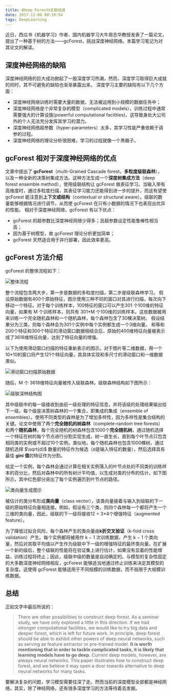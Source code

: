 ```yaml
---
title: 《Deep Forest》文献阅读
date: 2017-11-06 00:10:54
tags: DeepLearning
---
```

近日，西瓜书《机器学习》作者、国内机器学习大牛周志华教授发表了一篇论文，提出了一种基于树的方法——gcForest，挑战深度神经网络。本篇学习笔记为对其论文的解读。

## 深度神经网络的缺陷
深度神经网络的巨大成功掀起了一股深度学习热潮，然而，深度学习取得巨大成就的同时，其不可避免的缺陷也渐渐暴露出来。
深度学习主要的缺陷有以下几个方面：

- 深度神经网络训练时需要大量的数据，无法被运用到小规模的数据任务中；
- 深度神经网络是个非常复杂的模型（complicated models），训练过程中通常需要强大的计算设施(powerful computational facilities)，这导致身处大公司外的个人无法充分发挥其学习的潜力。
- 深度神经网络超参数（hyper-parameters）太多，其学习性能严重依赖于调参的过程。
- 深度神经网络的理论分析很困难，学习的过程就像一个黑箱子。
<!--more-->
## gcForest 相对于深度神经网络的优点
文章中提出了 **gcForest**（multi-Grained Cascade forest，**多粒度级联森林**），以及一种全新的决策树集成方法。这种方法生成一个**深度树集成方法**（deep forest ensemble method），使用级联结构让 gcForest 做表征学习。当输入带有高维度时，通过多粒度扫描，其表征学习能力还能得到进一步的提升，而这有望使 gcForest 能注意到**上下文或结构**（contextual or structural aware）。级联的数量能够根据情况进行调节，从而使 gcForest 在只有小数据的情况下也表现出优异的性能。
相对于深度神经网络，gcForest 有以下优点：

- gcForest 的超参数比深度神经网络少得多；且超参数设定性能鲁棒性相当高；
- 因为基于树模型，故 gcForest 理论分析更加简单；
- gcForest 天然适合用于并行部署，因此效率更高。

## gcForest 方法介绍
gcForest 的整体流程如下：

![整体流程][1]

整个流程包含两大步，第一步是数据的多粒度扫描，第二步是级联森林学习。
假设原始数据有400个原始特征，图示使用三种不同的窗口对其进行扫描，每次向下移动一个特征。对于每个训练样本，100特征的窗口可以产生301 个100维的特征向量，如果有 M 个训练样本，则共有 301*M 个100维的训练样本。这些数据被用来训练一个完全随机森林和一个随机森林，每个森林包含了30棵决策树。
假设结果分为三类，则每个森林会为301个实例中每个实例都生成一个3维向量。 和等和200个特征和300个特征的滑动窗口数据相结合后，原始的400维特征向量被表示成了3618维特征向量，达到了特征向量的增强。

以下为使用滑动窗口扫描的特征重新表示的图示。对于图片等二维数据，用一个 10*10的窗口将产生121个特征向量，其具体实现和多尺寸的滑动窗口和一维数据类似。

![滑动窗口扫描原始数据][4]

随后，M 个 3618维特征向量被传入级联森林。级联森林结构如下图所示：

![级联深林结构图][2]

其中级联中的每一级接收到由前一级处理的特征信息，并将该级的处理结果输出给下一级。每个级是决策树森林的一个集合，即集成的集成（ensemble of ensembles）。使用不同类型的森林是为了增加多样性，因为多样性是集合结构的关键。论文中使用了两个**完全随机的树森林**（complete-random tree forests）和两个**随机森林**，每个完全随机的树森林包含1000个**完全随机树**，通过随机选择一个特征在树的每个节点进行分割实现生成，树一直生长，直到每个叶节点只包含相同类的实例或不超过10个实例。类似地，每个随机森林也包含1000棵树，通过随机选择 $\sqrt{d}$ 数量的特征作为候选（d是输入特征的数量），然后选择具有最佳 **gini 值**的特征作为分割。

给定一个实例，每个森林会通过计算在相关实例落入的叶节点处的不同类的训练样本的百分比，然后对森林中的所有树计平均值，以生成对类的分布的估计。如下图所示，其中红色部分突出了每个实例遍历到叶节点的路径。

![类向量生成图示][3]

被估计的类分布形成**类向量**（class vector），该类向量接着与输入到级联的下一级的原始特征向量相连接。例如，假设有三个类，则四个森林每一个都将产生一个三维的类向量，因此，级联的下一级将接收12 = 3×4个增强特征（augmented feature）。

为了降低过拟合风险，每个森林产生的类向量由**k折交叉验证**（k-fold cross validation）产生。每个实例都将被用作 k − 1 次训练数据，产生 k − 1 个类向量，然后对其取平均值以产生作为级联中下一级的增强特征的最终类向量。在扩展一个新的级后，整个级联的性能将在验证集上进行估计，如果没有显着的性能增益，训练过程将终止；因此，级联中级的数量是自动确定的。与模型的复杂性固定的大多数深度神经网络相反，gcForest 能够适当地通过终止训练来决定其模型的复杂度。这使得 gcForest 能够适用于不同规模的训练数据，而不局限于大规模训练数据。

## 总结
正如文字中最后所说的：
>There are other possibilities to construct deep forest. As a seminar study, we have only explored a little in this direction. If we had stronger computational facilities, we would like to try big data and deeper forest, which is left for future work. In principle, deep forest should be able to exhibit other powers of deep neural networks, such as serving as feature extractor or pre-trained model. **It is worth mentioning that in order to tackle complicated tasks, it is likely that learning models have to go deep.** Current deep models, however, are always neural networks. This paper illustrates how to construct deep forest, and we believe it may open a door towards alternative to deep neural networks for many tasks.

要解决复杂的问题，学习模型需要往深了走。然而当前的深度模型全部都是神经网络，其实，除了神经网络，还有很多深度学习的方法等待着去发掘。

[1]: http://7xjzhz.com1.z0.glb.clouddn.com/Deep%20Forest4.jpg
[2]: http://7xjzhz.com1.z0.glb.clouddn.com/Deep%20Forest1.jpg
[3]: http://7xjzhz.com1.z0.glb.clouddn.com/Deep%20Forest2.jpg
[4]: http://7xjzhz.com1.z0.glb.clouddn.com/Deep%20Forest3.jpg
